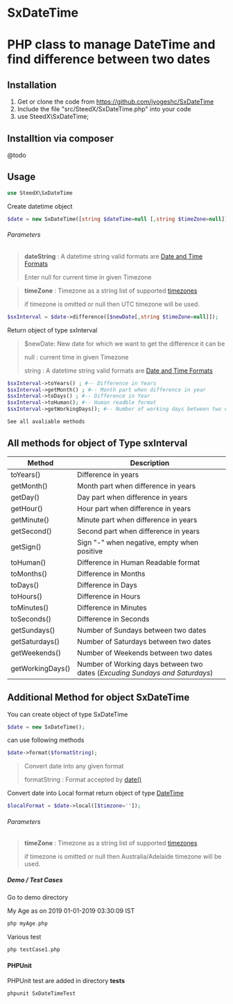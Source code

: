 # SxDateTime
# PHP class  to manage DateTime and find difference between two dates


## Installation

1. Get or clone the code from https://github.com/jyogeshc/SxDateTime
2. Include the file "src/SteedX/SxDateTime.php" into your code
3. use SteedX\SxDateTime;

## Installtion via composer

@todo

## Usage

```php    
use SteedX\SxDateTime
```
Create datetime object

```php
$date = new SxDateTime([string $dateTime=null [,string $timeZone=null]]);
```

###### Parameters

> **dateString** : A datetime string valid formats are [Date and Time Formats](https://www.php.net/manual/en/datetime.formats.php)
>
> Enter null for current time in given Timezone

> **timeZone** : Timezone as a string list of supported [timezones](https://www.php.net/manual/en/timezones.php)
>
> if timezone is omitted or null then UTC timezone will be used.

```PHP
$sxInterval = $date->difference([$newDate[,string $timeZone=null]]);
```
Return object of type sxInterval

> $newDate: New date for which we want to get the difference it can be
>
> null : current time in given Timezone
>
> string : A datetime string valid formats are [Date and Time Formats](https://www.php.net/manual/en/datetime.formats.php)

```php
$sxInterval->toYears() ; #-- Difference in Years
$sxInterval->getMonth() ; #-- Month part when difference in year
$sxInterval->toDays() ; #-- Difference in Year
$sxInterval->toHuman(); #-- Human readble format
$sxInterval->getWorkingDays(); #-- Number of working days between two dates

See all avaliable methods

```

## All methods for object of Type sxInterval
Method | Description
--- | ---
toYears() |  Difference in years  
getMonth() | Month part when difference in years
getDay() | Day part when difference in years
getHour() | Hour part when difference in years
getMinute() | Minute part when difference in years
getSecond() | Second part when difference in years
getSign() | Sign "-" when negative, empty when positive
toHuman()| Difference in Human Readable format
toMonths()|Difference in Months
toDays()|Difference in Days
toHours()|Difference in Hours
toMinutes()|Difference in Minutes
toSeconds() | Difference in Seconds
getSundays()| Number of Sundays between two dates
getSaturdays()| Number of Saturdays between two dates
getWeekends()| Number of Weekends between two dates
getWorkingDays()| Number of Working days between two dates (_Excuding Sundays and Saturdays_)



## Additional Method for object SxDateTime

You can create object of type SxDateTime
```php
$date = new SxDateTime();
```
can use following methods
```php
$date->format($formatString);
```
> Convert date into any given format
>
> formatString : Format accepted by [date()](https://www.php.net/manual/en/function.date.php)

Convert date into Local format return object of type [DateTime](https://www.php.net/manual/en/class.datetime.php)

```php
$localFormat = $date->local([$timzone='']);
```


###### Parameters

> **timeZone** : Timezone as a string list of supported [timezones](https://www.php.net/manual/en/timezones.php)
>
> if timezone is omitted or null then Australia/Adelaide timezone will be used.

##### Demo / Test Cases

Go to demo directory

My Age as on 2019 01-01-2019 03:30:09 IST
```php
php myAge.php
```

Various test
```php
php testCase1.php
```

#### PHPUnit

PHPUnit test are added in directory **tests**

```php
phpunit SxDateTimeTest
```


  


 
